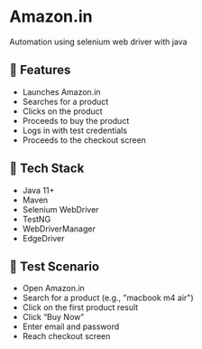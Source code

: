 # Amazon.in

Automation using selenium web driver with java 

## 🚀 Features

- Launches Amazon.in
- Searches for a product
- Clicks on the product
- Proceeds to buy the product
- Logs in with test credentials
- Proceeds to the checkout screen

## 🧰 Tech Stack

- Java 11+
- Maven
- Selenium WebDriver
- TestNG
- WebDriverManager
- EdgeDriver

## 🧪 Test Scenario

- Open Amazon.in
- Search for a product (e.g., "macbook m4 air")
- Click on the first product result
- Click “Buy Now”
- Enter email and password
- Reach checkout screen
